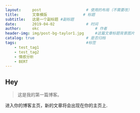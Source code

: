 ```yaml
---
layout:     post   				    # 使用的布局（不需要改）
title:      文章模版 				# 标题 
subtitle:   这是一个副标题 #副标题
date:       2019-04-02 				# 时间
author:     okc 						# 作者
header-img: img/post-bg-taylor1.jpg 	#这篇文章标题背景图片
catalog: true 						# 是否归档
tags:								#标签
    - test_tag1
    - test_tag2
	- 情感分析
	- BERT
---
```


## Hey
>这是我的第一篇博客。

进入你的博客主页，新的文章将会出现在你的主页上.
